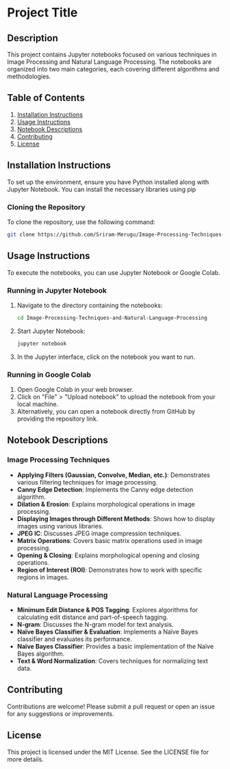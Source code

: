 # Project Title

## Description
This project contains Jupyter notebooks focused on various techniques in Image Processing and Natural Language Processing. The notebooks are organized into two main categories, each covering different algorithms and methodologies.

## Table of Contents
1. [Installation Instructions](#installation-instructions)
2. [Usage Instructions](#usage-instructions)
3. [Notebook Descriptions](#notebook-descriptions)
4. [Contributing](#contributing)
5. [License](#license)

## Installation Instructions
To set up the environment, ensure you have Python installed along with Jupyter Notebook. You can install the necessary libraries using pip

### Cloning the Repository
To clone the repository, use the following command:

```bash
git clone https://github.com/Sriram-Merugu/Image-Processing-Techniques-and-Natural-Language-Processing.git
```


## Usage Instructions
To execute the notebooks, you can use Jupyter Notebook or Google Colab.

### Running in Jupyter Notebook
1. Navigate to the directory containing the notebooks:
   ```bash
   cd Image-Processing-Techniques-and-Natural-Language-Processing
   ```
2. Start Jupyter Notebook:
   ```bash
   jupyter notebook
   ```
3. In the Jupyter interface, click on the notebook you want to run.

### Running in Google Colab
1. Open Google Colab in your web browser.
2. Click on "File" > "Upload notebook" to upload the notebook from your local machine.
3. Alternatively, you can open a notebook directly from GitHub by providing the repository link.

## Notebook Descriptions

### Image Processing Techniques
- **Applying Filters (Gaussian, Convolve, Median, etc.)**: Demonstrates various filtering techniques for image processing.
- **Canny Edge Detection**: Implements the Canny edge detection algorithm.
- **Dilation & Erosion**: Explains morphological operations in image processing.
- **Displaying Images through Different Methods**: Shows how to display images using various libraries.
- **JPEG IC**: Discusses JPEG image compression techniques.
- **Matrix Operations**: Covers basic matrix operations used in image processing.
- **Opening & Closing**: Explains morphological opening and closing operations.
- **Region of Interest (ROI)**: Demonstrates how to work with specific regions in images.

### Natural Language Processing
- **Minimum Edit Distance & POS Tagging**: Explores algorithms for calculating edit distance and part-of-speech tagging.
- **N-gram**: Discusses the N-gram model for text analysis.
- **Naïve Bayes Classifier & Evaluation**: Implements a Naïve Bayes classifier and evaluates its performance.
- **Naïve Bayes Classifier**: Provides a basic implementation of the Naïve Bayes algorithm.
- **Text & Word Normalization**: Covers techniques for normalizing text data.

## Contributing
Contributions are welcome! Please submit a pull request or open an issue for any suggestions or improvements.

## License
This project is licensed under the MIT License. See the LICENSE file for more details.
